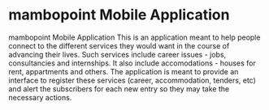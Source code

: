# mambopoint Mobile Application
mambopoint Mobile Application
This is an application meant to help people connect to the different services they would want in the course of advancing their lives. Such services include career issues - jobs, consultancies and internships. It also include accomodations - houses for rent, appartments and others. 
The application is meant to provide an interface to register these services (career, accommodation, tenders, etc) and alert the subscribers for each new entry so they may take the necessary actions. 
